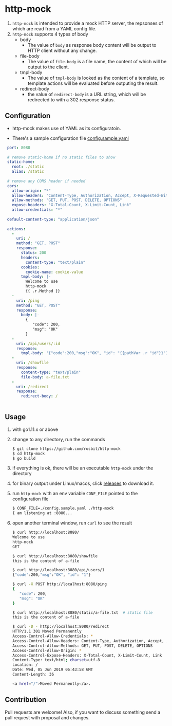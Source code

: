 # http-mock

1. `http-mock` is intended to provide a mock HTTP server,  the repsonses of which are read from a YAML config file.
1. `http-mock` supports 4 types of body
    - body
       - The value of `body` as response body content will be output to HTTP client without any change.
    - file-body
       - The value of `file-body` is a file name, the content of which will be output to the client.
    - tmpl-body
       - The value of `tmpl-body` is looked as the content of a template, so template actions will be evaluated before outputing the result.
    - redirect-body
       - the value of `redirect-body` is a URL string, which will be redirected to with a 302 response status.

## Configuration

- http-mock makes use of YAML as its configuratoin.

- There's a sample configuration file [config.sample.yaml](config.sample.yaml)

 ```yaml
  port: 8080
  
  # remove static-home if no static files to show
  static-home:
    root: ./static
    alias: /static
  
  # remove any CORS header if needed
  cors:
    allow-origin: "*"
    allow-headers: "Content-Type, Authorization, Accept, X-Requested-With"
    allow-methods: "GET, PUT, POST, DELETE, OPTIONS"
    expose-headers: "X-Total-Count, X-Limit-Count, Link"
    allow-credentials: "*"
  
  default-content-type: "application/json"
  
  actions:
    -
      uri: /
      method: "GET, POST"
      response:
        status: 200
        headers:
          content-type: "text/plain"
        cookies:
          cookie-name: cookie-value
        tmpl-body: |-
          Welcome to use
          http-mock
          {{ .r.Method }}
    -
      uri: /ping
      method: "GET, POST"
      response:
        body: |-
          {
             "code": 200,
             "msg": "OK"
          }
    -
      uri: /api/users/:id
      response:
        tmpl-body: '{"code":200,"msg":"OK", "id": "{{pathVar .r "id"}}"}'
    -
      uri: /showfile
      response:
        content-type: "text/plain"
        file-body: a-file.txt
    -
      uri: /redirect
      response:
        redirect-body: /
  
 ```

## Usage
 1. with go1.11.x or above

 2. change to any directory, run the commands

    ```bash
    $ git clone https://github.com/rosbit/http-mock
    $ cd http-mock
    $ go build
    ```

 3. if everything is ok, there will be an executable `http-mock` under the directory

 4. for binary output under Linux/macos, click [releases](https://github.com/rosbit/http-mock/releases) to download it.

 5. run `http-mock` with an env variable `CONF_FILE` pointed to the configuration file

     ```bash
     $ CONF_FILE=./config.sample.yaml ./http-mock
     I am listening at :8080...
     ```

 6. open another terminal window, run `curl` to see the result

     ```bash
     $ curl http://localhost:8080/
     Welcome to use
     http-mock
     GET
     
     $ curl http://localhost:8080/showfile
     this is the content of a-file
     
     $ curl http://localhost:8080/api/users/1
     {"code":200,"msg":"OK", "id": "1"}
     
     $ curl -X POST http://localhost:8080/ping
     {
        "code": 200,
        "msg": "OK"
     }
     
     $ curl http://localhost:8080/static/a-file.txt  # static file
     this is the content of a-file
     
     $ curl -D - http://localhost:8080/redirect
     HTTP/1.1 301 Moved Permanently
     Access-Control-Allow-Credentials: *
     Access-Control-Allow-Headers: Content-Type, Authorization, Accept, X-Requested-With
     Access-Control-Allow-Methods: GET, PUT, POST, DELETE, OPTIONS
     Access-Control-Allow-Origin: *
     Access-Control-Expose-Headers: X-Total-Count, X-Limit-Count, Link
     Content-Type: text/html; charset=utf-8
     Location: /
     Date: Wed, 05 Jun 2019 06:43:58 GMT
     Content-Length: 36
     
     <a href="/">Moved Permanently</a>.
     
     ```

## Contribution

Pull requests are welcome! Also, if you want to discuss something send a pull request with proposal and changes.

